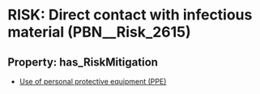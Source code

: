 # RISK: __Direct contact with infectious material__ (PBN__Risk_2615)

## Property: has_RiskMitigation

* [Use of personal protective equipment (PPE)](PBN__Mitigation_538)

